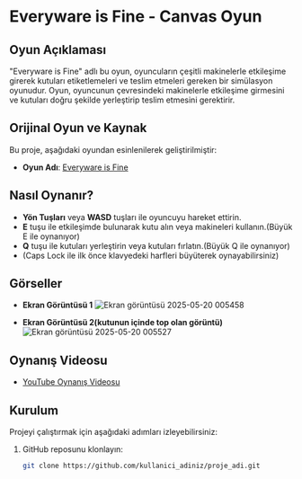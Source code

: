 # Everyware is Fine - Canvas Oyun

## Oyun Açıklaması
"Everyware is Fine" adlı bu oyun, oyuncuların çeşitli makinelerle etkileşime girerek kutuları etiketlemeleri ve teslim etmeleri gereken bir simülasyon oyunudur. Oyun, oyuncunun çevresindeki makinelerle etkileşime girmesini ve kutuları doğru şekilde yerleştirip teslim etmesini gerektirir.

## Orijinal Oyun ve Kaynak

Bu proje, aşağıdaki oyundan esinlenilerek geliştirilmiştir:

- **Oyun Adı**: [Everyware is Fine](https://bijoykochar.itch.io/everyware-is-fine)

## Nasıl Oynanır?
- **Yön Tuşları** veya **WASD** tuşları ile oyuncuyu hareket ettirin.
- **E** tuşu ile etkileşimde bulunarak kutu alın veya makineleri kullanın.(Büyük E ile oynanıyor)
- **Q** tuşu ile kutuları yerleştirin veya kutuları fırlatın.(Büyük Q ile oynanıyor)
- (Caps Lock ile ilk önce klavyedeki harfleri büyüterek oynayabilirsiniz)
## Görseller
- **Ekran Görüntüsü 1**
   ![Ekran görüntüsü 2025-05-20 005458](https://github.com/user-attachments/assets/68cfcfc0-de37-454b-9597-d6de25e6a1d4)

  
- **Ekran Görüntüsü 2(kutunun içinde top olan görüntü)**
  ![Ekran görüntüsü 2025-05-20 005527](https://github.com/user-attachments/assets/ee0dc625-ac25-4716-876d-98cb59605fc3)


## Oynanış Videosu
- [YouTube Oynanış Videosu](url)


## Kurulum
Projeyi çalıştırmak için aşağıdaki adımları izleyebilirsiniz:

1. GitHub reposunu klonlayın:
   ```bash
   git clone https://github.com/kullanici_adiniz/proje_adi.git
